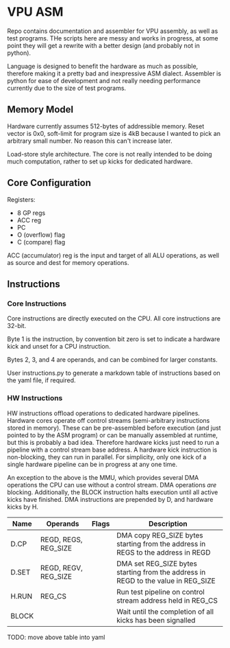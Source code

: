 # VPU ASM

Repo contains documentation and assembler for VPU assembly, as well as test programs. THe scripts here are messy and works in progress, at some point they will get a rewrite with a better design (and probably not in python).

Language is designed to benefit the hardware as much as possible, therefore making it a pretty bad and inexpressive ASM dialect. Assembler is python for ease of development and not really needing performance currently due to the size of test programs.

## Memory Model

Hardware currently assumes 512-bytes of addressible memory. Reset vector is 0x0, soft-limit for program size is 4kB because I wanted to pick an arbitrary small number. No reason this can't increase later.

Load-store style architecture. The core is not really intended to be doing much computation, rather to set up kicks for dedicated hardware.

## Core Configuration

Registers:
- 8 GP regs
- ACC reg
- PC
- O (overflow) flag
- C (compare) flag

ACC (accumulator) reg is the input and target of all ALU operations, as well as source and dest for memory operations.

## Instructions

### Core Instructions

Core instructions are directly executed on the CPU. All core instructions are 32-bit.

Byte 1 is the instruction, by convention bit zero is set to indicate a hardware kick and unset for a CPU instruction.

Bytes 2, 3, and 4 are operands, and can be combined for larger constants.

User instructions.py to generate a markdown table of instructions based on the yaml file, if required.

### HW Instructions

HW instructions offload operations to dedicated hardware pipelines. Hardware cores operate off control streams (semi-arbitrary instructions stored in memory). These can be pre-assembled before execution (and just pointed to by the ASM program) or can be manually assembled at runtime, but this is probably a bad idea. Therefore hardware kicks just need to run a pipeline with a control stream base address. A hardware kick instruction is non-blocking, they can run in parallel. For simplicity, only one kick of a single hardware pipeline can be in progress at any one time.

An exception to the above is the MMU, which provides several DMA operations the CPU can use without a control stream. DMA operations _are_ blocking. Additionally, the BLOCK instruction halts execution until all active kicks have finished. DMA instructions are prepended by D, and hardware kicks by H.

| Name  | Operands             | Flags | Description |
| ----- | ----------           | ----- | ----------- |
| D.CP  | REGD, REGS, REG_SIZE |       | DMA copy REG_SIZE bytes starting from the address in REGS to the address in REGD |
| D.SET | REGD, REGV, REG_SIZE |       | DMA set REG_SIZE bytes starting from the address in REGD to the value in REG_SIZE |
| H.RUN | REG_CS               |       | Run test pipeline on control stream address held in REG_CS |
| BLOCK |                      |       | Wait until the completion of all kicks has been signalled |MOV

TODO: move above table into yaml
